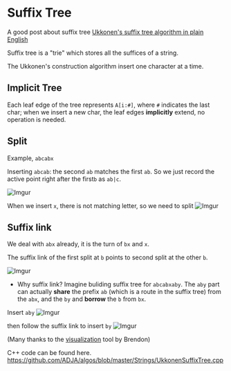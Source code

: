Suffix Tree
===

A good post about suffix tree
[Ukkonen's suffix tree algorithm in plain English](https://stackoverflow.com/questions/9452701/ukkonens-suffix-tree-algorithm-in-plain-english)

Suffix tree is a "trie" which stores all the suffices of a string.

The Ukkonen's construction algorithm insert one character at a time.

Implicit Tree
---
Each leaf edge of the tree represents `A[i:#]`, where `#` indicates the last char; when we insert a new char, the leaf edges **implicitly** extend, no operation is needed.

Split
---
Example, `abcabx`

Inserting `abcab`: the second `ab` matches the first `ab`. So we just record the active point right after the first`b` as `ab|c`.

![Imgur](https://i.imgur.com/n7c2xx8.png)

When we insert `x`, there is not matching letter, so we need to split
![Imgur](https://i.imgur.com/BGIgKA5.png)

Suffix link
---

We deal with `abx` already, it is the turn of `bx` and `x`.

The suffix link of the first split at `b` points to second split at the other `b`.

![Imgur](https://i.imgur.com/EmRp5Rf.png)


* Why suffix link?
Imagine buliding suffix tree for `abcabxaby`. The `aby` part can actually **share** the prefix `ab` (which is a route in the suffix tree) from the `abx`, and the `by` and **borrow** the `b` from `bx`.

Insert `aby`
![Imgur](https://i.imgur.com/3OtL7xK.png)

then follow the suffix link to insert `by`
![Imgur](https://i.imgur.com/nr6LGOa.png)

(Many thanks to the [visualization](http://brenden.github.io/ukkonen-animation/) tool by Brendon)

C++ code can be found here.
https://github.com/ADJA/algos/blob/master/Strings/UkkonenSuffixTree.cpp
